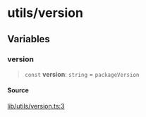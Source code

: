 # utils/version

## Variables

### version

> `const` **version**: `string` = `packageVersion`

#### Source

[lib/utils/version.ts:3](https://github.com/PufferFinance/puffer-sdk/blob/dc653e89bcbd5b8c4160e76d8ee5de75163f3beb/lib/utils/version.ts#L3)
